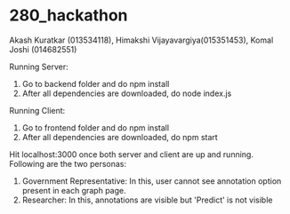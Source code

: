 # 280_hackathon

Akash Kuratkar (013534118), Himakshi Vijayavargiya(015351453), Komal Joshi (014682551)

Running Server:
1. Go to backend folder and do npm install
2. After all dependencies are downloaded, do node index.js

Running Client:
1. Go to frontend folder and do npm install
2. After all dependencies are downloaded, do npm start

Hit localhost:3000 once both server and client are up and running. Following are the two personas:
1. Government Representative: In this, user cannot see annotation option present in each graph page.
2. Researcher: In this, annotations are visible but 'Predict' is not visible
